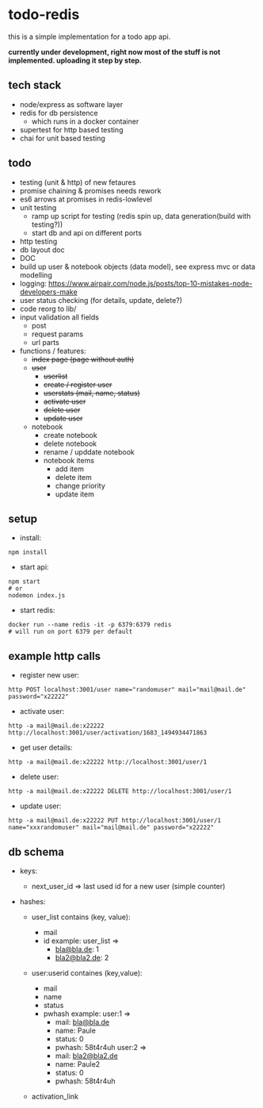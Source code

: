 # todo-redis

this is a simple implementation for a todo app api. 

**currently under development, right now most of the stuff is not implemented. uploading it step by step.**

## tech stack
- node/express as software layer
- redis for db persistence
  - which runs in a docker container
- supertest for http based testing
- chai for unit based testing


## todo
- testing (unit & http) of new fetaures
- promise chaining & promises needs rework
- es6 arrows at promises in redis-lowlevel
- unit testing
  - ramp up script for testing (redis spin up, data generation(build with testing?))
  - start db and api on different ports
- http testing
- db layout doc
- DOC
- build up user & notebook objects (data model), see express mvc or data modelling
- logging: https://www.airpair.com/node.js/posts/top-10-mistakes-node-developers-make
- user status checking (for details, update, delete?)
- code reorg to lib/
- input validation all fields 
  - post
  - request params
  - url parts
- functions / features:
  - ~~index page (page without auth)~~
  - ~~user~~
    - ~~userlist~~
    - ~~create / register user~~
    - ~~userstats (mail, name, status)~~
    - ~~activate user~~
    - ~~delete user~~
    - ~~update user~~
  - notebook
    - create notebook
    - delete notebook
    - rename / upddate notebook
    - notebook items
      - add item
      - delete item
      - change priority
      - update item



## setup
- install:

```
npm install
```

- start api:

```
npm start
# or
nodemon index.js
```

- start redis:

```
docker run --name redis -it -p 6379:6379 redis
# will run on port 6379 per default
```

## example http calls
- register new user:
```
http POST localhost:3001/user name="randomuser" mail="mail@mail.de" password="x22222"
```

- activate user:
```
http -a mail@mail.de:x22222 http://localhost:3001/user/activation/1683_1494934471863
```

- get user details:
```
http -a mail@mail.de:x22222 http://localhost:3001/user/1
```

- delete user:
```
http -a mail@mail.de:x22222 DELETE http://localhost:3001/user/1
```

- update user:
```
http -a mail@mail.de:x22222 PUT http://localhost:3001/user/1 name="xxxrandomuser" mail="mail@mail.de" password="x22222"
```


## db schema
- keys:
  - next_user_id => last used id for a new user (simple counter)

- hashes:
  - user_list
    contains (key, value):
    - mail
    - id
    example:
    user_list => 
      - bla@bla.de: 1
      - bla2@bla2.de: 2

  - user:userid
    containes (key,value):
    - mail
    - name
    - status
    - pwhash
    example:
    user:1 =>
      - mail: bla@bla.de
      - name: Paule
      - status: 0
      - pwhash: 58t4r4uh
    user:2 =>
      - mail: bla2@bla2.de
      - name: Paule2
      - status: 0
      - pwhash: 58t4r4uh

  - activation_link



